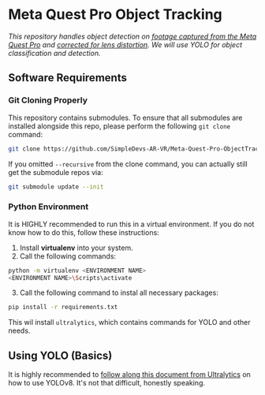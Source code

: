 # Meta Quest Pro Object Tracking

_This repository handles object detection on [footage captured from the Meta Quest Pro](https://github.com/SimpleDevs-AR-VR/Meta-Quest-Pro-SCRCPY.git) and [corrected for lens distortion](https://github.com/SimpleDevs-AR-VR/Meta-Quest-Pro-LensCorrection.git). We will use YOLO for object classification and detection._

## Software Requirements

### Git Cloning Properly

This repository contains submodules. To ensure that all submodules are installed alongside this repo, please perform the following `git clone` command:

````bash
git clone https://github.com/SimpleDevs-AR-VR/Meta-Quest-Pro-ObjectTracking.git --recursive
````

If you omitted `--recursive` from the clone command, you can actually still get the submodule repos via:

````bash
git submodule update --init
````

### Python Environment

It is HIGHLY recommended to run this in a virtual environment. If you do not know how to do this, follow these instructions:

1. Install **virtualenv** into your system.
2. Call the following commands:

````bash
python -m virtualenv <ENVIRONMENT NAME>
<ENVIRONMENT NAME>\Scripts\activate
````

3. Call the following command to instal all necessary packages:

````bash
pip install -r requirements.txt
````

This wil install `ultralytics`, which contains commands for YOLO and other needs.

## Using YOLO (Basics)

It is highly recommended to [follow along this document from Ultralytics](https://docs.ultralytics.com/usage/python/) on how to use YOLOv8. It's not that difficult, honestly speaking.




